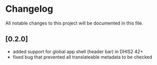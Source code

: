 # Changelog

All notable changes to this project will be documented in this file.

## [0.2.0]

- added support for global app shell (header bar) in DHIS2 42+
- fixed bug that prevented all translateable metadata to be checked